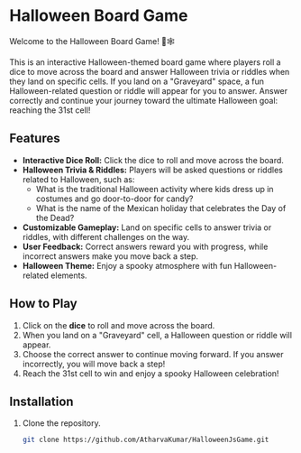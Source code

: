 # Halloween Board Game

Welcome to the Halloween Board Game! 🎃🕸️

This is an interactive Halloween-themed board game where players roll a dice to move across the board and answer Halloween trivia or riddles when they land on specific cells. If you land on a "Graveyard" space, a fun Halloween-related question or riddle will appear for you to answer. Answer correctly and continue your journey toward the ultimate Halloween goal: reaching the 31st cell!

## Features

- **Interactive Dice Roll:** Click the dice to roll and move across the board.
- **Halloween Trivia & Riddles:** Players will be asked questions or riddles related to Halloween, such as:
  - What is the traditional Halloween activity where kids dress up in costumes and go door-to-door for candy?
  - What is the name of the Mexican holiday that celebrates the Day of the Dead?
- **Customizable Gameplay:** Land on specific cells to answer trivia or riddles, with different challenges on the way.
- **User Feedback:** Correct answers reward you with progress, while incorrect answers make you move back a step.
- **Halloween Theme:** Enjoy a spooky atmosphere with fun Halloween-related elements.

## How to Play

1. Click on the **dice** to roll and move across the board.
2. When you land on a "Graveyard" cell, a Halloween question or riddle will appear.
3. Choose the correct answer to continue moving forward. If you answer incorrectly, you will move back a step!
4. Reach the 31st cell to win and enjoy a spooky Halloween celebration!

## Installation

1. Clone the repository.
   ```bash
   git clone https://github.com/AtharvaKumar/HalloweenJsGame.git
